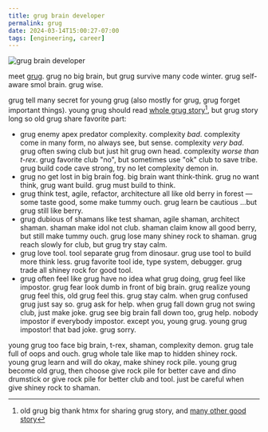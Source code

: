 ```yaml
---
title: grug brain developer
permalink: grug
date: 2024-03-14T15:00:27-07:00
tags: [engineering, career]
---
```


![grug brain developer](https://grugbrain.dev/grug.png)

meet [grug](https://grugbrain.dev/). grug no big brain, but grug survive many
code winter. grug self-aware smol brain. grug wise.

grug tell many secret for young grug (also mostly for grug, grug forget
important things). young grug should read
[whole grug story](https://grugbrain.dev/)[^1], but grug story long so old grug
share favorite part:

[^1]:
    old grug big thank htmx for sharing grug story, and
    [many other good story](https://htmx.org/essays/)

- grug enemy apex predator complexity. complexity _bad_. complexity come in many
  form, no always see, but sense. complexity _very bad_. grug often swing club
  but just hit grug own head. complexity _worse than t-rex_. grug favorite club
  "no", but sometimes use "ok" club to save tribe. grug build code cave strong,
  try no let complexity demon in.
- grug no get lost in big brain fog. big brain want think-think. grug no want
  think, grug want build. grug must build to think.
- grug think test, agile, refactor, architecture all like old berry in forest —
  some taste good, some make tummy ouch. grug learn be cautious ...but grug
  still like berry.
- grug dubious of shamans like test shaman, agile shaman, architect shaman.
  shaman make idol not club. shaman claim know all good berry, but still make
  tummy ouch. grug lose many shiney rock to shaman. grug reach slowly for club,
  but grug try stay calm.
- grug love tool. tool separate grug from dinosaur. grug use tool to build more
  think less. grug favorite tool ide, type system, debugger. grug trade all
  shiney rock for good tool.
- grug often feel like grug have no idea what grug doing, grug feel like
  impostor. grug fear look dumb in front of big brain. grug realize young grug
  feel this, old grug feel this. grug stay calm. when grug confused grug just
  say so. grug ask for help. when grug fall down grug not swing club, just make
  joke. grug see big brain fall down too, grug help. nobody impostor if
  everybody impostor. except you, young grug. young grug impostor! that bad
  joke. grug sorry.

young grug too face big brain, t-rex, shaman, complexity demon. grug tale full
of oops and ouch. grug whole tale like map to hidden shiney rock. young grug
learn and will do okay, make shiney rock pile. young grug become old grug, then
choose give rock pile for better cave and dino drumstick or give rock pile for
better club and tool. just be careful when give shiney rock to shaman.
